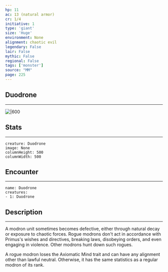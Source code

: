 ```yaml
---
hp: 11
ac: 13 (natural armor)
cr: 1/4
initiative: 1
type: 'giant'    
size: 'Huge'
environment: None
alignment: chaotic evil
legendary: False
lair: False
mythic: False
regional: False
tags: ['monster']
source: "MM"
page: 225
---
```


## Duodrone
---

![|600](D:/Program%20Files/5e.tools/img/bestiary/MM/Duodrone.jpg)

## Stats
---

```statblock
creature: Duodrone
image: None
columnHeight: 500
columnWidth: 500
```

## Encounter
---

```encounter-table
name: Duodrone
creatures:
- 1: Duodrone
```

## Description
---


A modron unit sometimes becomes defective, either through natural decay or exposure to chaotic forces. Rogue modrons don't act in accordance with Primus's wishes and directives, breaking laws, disobeying orders, and even engaging in violence. Other modrons hunt down such rogues.

A rogue modron loses the Axiomatic Mind trait and can have any alignment other than lawful neutral. Otherwise, it has the same statistics as a regular modron of its rank.




